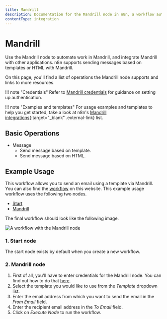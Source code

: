 ```yaml
---
title: Mandrill
description: Documentation for the Mandrill node in n8n, a workflow automation platform. Includes details of operations and configuration, and links to examples and credentials information.
contentType: integration
---
```


# Mandrill

Use the Mandrill node to automate work in Mandrill, and integrate Mandrill with other applications. n8n supports sending messages based on templates or HTML with Mandrill.

On this page, you'll find a list of operations the Mandrill node supports and links to more resources.

!!! note "Credentials"
    Refer to [Mandrill credentials](/integrations/builtin/credentials/mandrill/) for guidance on setting up authentication. 

!!! note "Examples and templates"
    For usage examples and templates to help you get started, take a look at n8n's [Mandrill integrations](https://n8n.io/integrations/mandrill/){:target="_blank" .external-link} list.


## Basic Operations

* Message
    * Send message based on template.
    * Send message based on HTML.

## Example Usage

This workflow allows you to send an email using a template via Mandrill. You can also find the [workflow](https://n8n.io/workflows/571) on this website. This example usage workflow uses the following two nodes.

- [Start](/integrations/builtin/core-nodes/n8n-nodes-base.start/)
- [Mandrill]()

The final workflow should look like the following image.

![A workflow with the Mandrill node](/_images/integrations/builtin/app-nodes/mandrill/workflow.png)

### 1. Start node

The start node exists by default when you create a new workflow.

### 2. Mandrill node

1. First of all, you'll have to enter credentials for the Mandrill node. You can find out how to do that [here](/integrations/builtin/credentials/mandrill/).
2. Select the template you would like to use from the *Template* dropdown list.
3. Enter the email address from which you want to send the email in the *From Email* field.
4. Enter the recipient email address in the *To Email* field.
5. Click on *Execute Node* to run the workflow.





